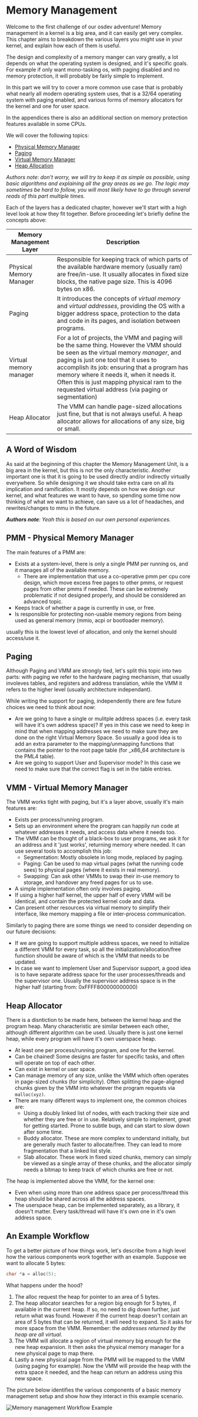 # Memory Management

Welcome to the first challenge of our osdev adventure! Memory management in a kernel is a big area, and it can easily get very complex. This chapter aims to breakdown the various layers you might use in your kernel, and explain how each of them is useful.

The design and complexity of a memory manger can vary greatly, a lot depends on what the operating system is designed, and it's specific goals. For example if only want mono-tasking os, with paging disabled and no memory protection, it will probably be fairly simple to implement.

In this part we will try to cover a more common use case that is probably what nearly all modern operating system uses, that is a 32/64 operating system with paging enabled, and various forms of memory allocators for the kernel and one for user space.

In the appendices there is also an additional section on memory protection features available in some CPUs.

We will cover the following topics:

* [Physical Memory Manager](02_Physical_Memory.md)
* [Paging](03_Paging.md)
* [Virtual Memory Manager](04_Virtual_Memory_Manager.md)
* [Heap Allocation](05_Heap_Allocation.md)

*Authors note: don't worry, we will try to keep it as simple as possible, using basic algorithms and explaining all the gray areas as we go. The logic may sometimes be hard to follow, you will most likely have to go through several reads of this part multiple times.*

Each of the layers has a dedicated chapter, however we'll start with a high level look at how they fit together. Before proceeding let's briefly define the concepts above:

| Memory Management Layer | Description |
|---|------|
| Physical Memory Manager | Responsible for keeping track of which parts of the available hardware memory (usually ram) are free/in-use. It usually allocates in fixed size blocks, the native page size. This is 4096 bytes on x86.|
| Paging | It introduces the concepts of *virtual memory* and *virtual addresses*, providing the OS with a bigger address space, protection to the data and code in its pages, and isolation between programs. |
| Virtual memory manager | For a lot of projects, the VMM and paging will be the same thing. However the VMM should be seen as the virtual memory *manager*, and paging is just one tool that it uses to accomplish its job: ensuring that a program has memory where it needs it, when it needs it. Often this is just mapping physical ram to the requested virtual address (via paging or segmentation) |
| Heap Allocator | The VMM can handle page-sized allocations just fine, but that is not always useful. A heap allocator allows for allocations of any size, big or small. |

## A Word of Wisdom

As said at the beginning of this chapter the  Memory Management Unit, is a big area in the kernel, but this is not the only characteristic. Another important one is that it is going to be used directly and/or indirectly virtually everywhere. So while designing it we should take extra care on all its implication and ramification. It mostly depends on how we design our kernel, and what features we want to have, so spending some time now thinking of what we want to achieve, can save us a lot of headaches, and rewrites/changes to mmu in the future.

*__Authors note__: Yeah this is based on our own personal experiences.*

## PMM - Physical Memory Manager

The main features of a PMM are:

- Exists at a system-level, there is only a single PMM per running os, and it manages all of the available memory.
  - There are implementation that use a co-operative pmm per cpu core design, which move excess free pages to other pmms, or request pages from other pmms if needed. These can be extremely problematic if not designed properly, and should be considered an advanced topic.
- Keeps track of whether a page is currently in use, or free.
- Is responsible for protecting non-usable memory regions from being used as general memory (mmio, acpi or bootloader memory).

usually this is the lowest level of allocation, and only the kernel should access/use it.

## Paging

Although Paging and VMM are strongly tied, let's split this topic into two parts: with paging we refer to the hardware paging mechanism, that usually involeves tables, and registers and address translation, while the VMM it refers to the higher level (usually architecture independant).

While writing the support for paging, independently there are few future choices we need to think about now:

* Are we going to have a single or mulitple address spaces (i.e. every task will have it's own address space)? If yes in this case we need to keep in mind that when mapping addresses we need to make sure they are done on the right Virtual Memory Space. So usually a good idea is to add an extra parameter to the mapping/unmapping functions that contains the pointer to the root page table (for _x86\_64 architecture is the PML4 table).
* Are we going to support User and Supervisor mode? In this case we need to make sure that the correct flag is set in the table entries.

## VMM - Virtual Memory Manager

The VMM works tight with paging, but it's a layer above, usually it's main features are:

- Exists per process/running program.
- Sets up an environment where the program can happily run code at whatever addresses it needs, and access data where it needs too.
- The VMM can be thought of a black-box to user programs, we ask it for an address and it 'just works', returning memory where needed. It can use several tools to accomplish this job:
   - Segmentation: Mostly obsolete in long mode, replaced by paging.
   - Paging: Can be used to map virtual pages (what the running code sees) to physical pages (where it exists in real memory).
   - Swapping: Can ask other VMMs to swap their in-use memory to storage, and handover any freed pages for us to use.
- A simple implementation often only involves paging.
- If using a higher half kernel, the upper half of every VMM will be identical, and contain the protected kernel code and data.
- Can present other resources via virtual memory to simplify their interface, like memory mapping a file or inter-process communication.

Similarly to paging there are some things we need to consider depending on our future decisions:

* If we are going to support multiple address spaces, we need to initialize a different VMM for every task, so all the initialization/allocation/free function should be aware of which is the VMM that needs to be updated.
* In case we want to implement User and Supervisor support, a good idea is to have separate address space for the user processes/threads and the supervisor one. Usually the supervisor address space is in the higher half (starting from: 0xFFFF800000000000)

## Heap Allocator

There is a disntiction to be made here, between the kernel heap and the program heap. Many characteristic are similar between each other, although different algorithm can be used.
Usually there is just one kernel heap, while every program will have it's own userspace heap.

- At least one per process/running program, and one for the kernel.
- Can be chained! Some designs are faster for specific tasks, and often will operate on top of each other.
- Can exist in kernel or user space.
- Can manage memory of any size, unlike the VMM which often operates in page-sized chunks (for simplicity). Often splitting the page-aligned chunks given by the VMM into whatever the program requests via `malloc(xyz)`.
- There are many different ways to implement one, the common choices are:
  - Using a doubly linked list of nodes, with each tracking their size and whether they are free or in use. Relatively simple to implement, great for getting started. Prone to subtle bugs, and can start to slow down after some time.
  - Buddy allocator. These are more complex to understand initially, but are generally much faster to allocate/free. They can lead to more fragmentation that a linked list style.
  - Slab allocator. These work in fixed sized chunks, memory can simply be viewed as a single array of these chunks, and the allocator simply needs a bitmap to keep track of which chunks are free or not.

The heap is implemented above the VMM, for the kernel one:

* Even when using more than one address space per process/thread this heap should be shared across all the address spaces.
* The userspace heap, can be implemented separately, as a library, it doesn't matter. Every task/thread will have it's own one in it's own address space.

## An Example Workflow

To get a better picture of how things work, let's describe from a high level how the various components work together with an example. Suppose we want to allocate 5 bytes:

```C
char *a = alloc(5);
```

What happens under the hood?

1. The alloc request the heap for pointer to an area of 5 bytes.
2. The heap allocator searches for a region big enough for 5 bytes, if available in the current heap. If so, no need to dig down further, just return what was found. However if the current heap doesn't contain an area of 5 bytes that can be returned, it will need to expand. So it asks for more space from the VMM. Remember: the *addresses returned by the heap are all virtual*.
3. The VMM will allocate a region of virtual memory big enough for the new heap expansion. It then asks the physical memory manager for a new physical page to map there.
4. Lastly a new physical page from the PMM will be mapped to the VMM (using paging for example). Now the VMM will provide the heap with the extra space it needed, and the heap can return an address using this new space.

The picture below identifies the various components of a basic memory management setup and show how they interact in this example scenario.

![Memory management Workflow Example](/Images/memorymanager_example.jpg)
